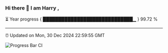 ### Hi there 👋 I am Harry , 

⏳ Year progress { █████████████████████████████▁ } 99.72 %

---

⏰ Updated on Mon, 30 Dec 2024 22:59:55 GMT

![Progress Bar CI](https://github.com/duykhang68/duykhang68/workflows/Progress%20Bar%20CI/badge.svg)
